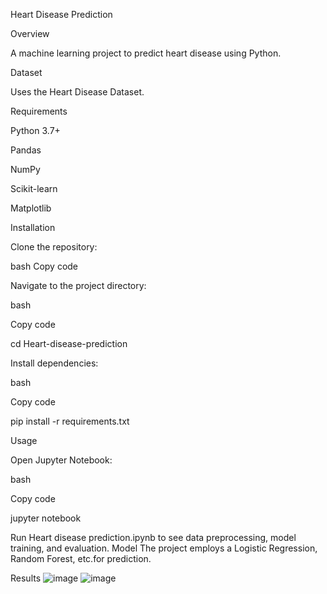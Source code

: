 Heart Disease Prediction

Overview

A machine learning project to predict heart disease using Python.

Dataset

Uses the  Heart Disease Dataset.

Requirements

Python 3.7+

Pandas

NumPy

Scikit-learn

Matplotlib

Installation

Clone the repository:

bash
Copy code


Navigate to the project directory:

bash

Copy code

cd Heart-disease-prediction

Install dependencies:

bash

Copy code

pip install -r requirements.txt

Usage

Open Jupyter Notebook:

bash

Copy code

jupyter notebook

Run Heart disease prediction.ipynb to see data preprocessing, model training, and evaluation.
Model
The project employs a  Logistic Regression, Random Forest, etc.for prediction.

Results
![image](https://github.com/ArathiS1/ArathiS.Devtern-task3/assets/162462200/cac5497b-12f1-4de8-b709-c1de01589d00)
![image](https://github.com/ArathiS1/ArathiS.Devtern-task3/assets/162462200/7f9b2607-85b3-4a17-a044-49bc1a3a5b57)
